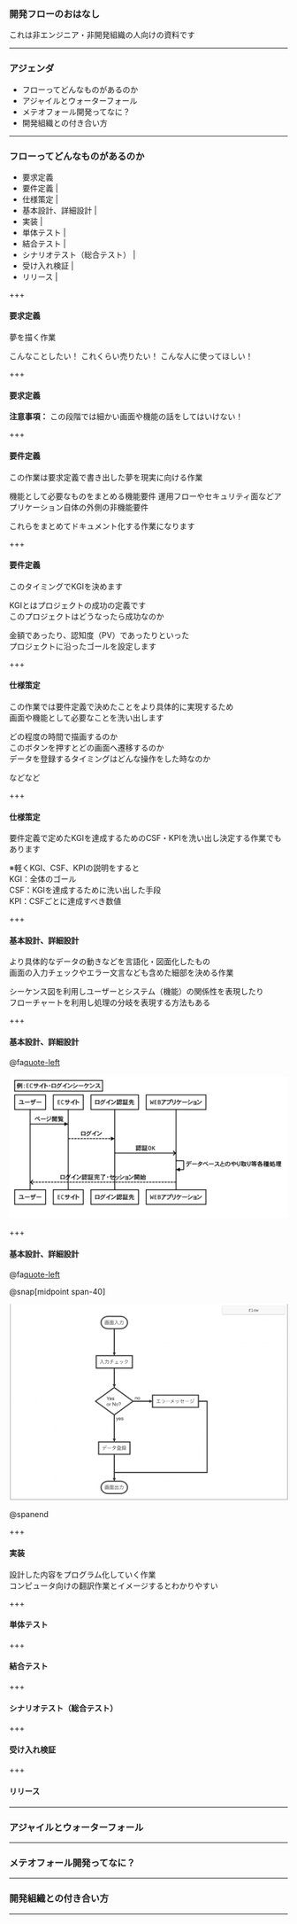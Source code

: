 ### 開発フローのおはなし


これは非エンジニア・非開発組織の人向けの資料です


---
### アジェンダ


- フローってどんなものがあるのか
- アジャイルとウォーターフォール
- メテオフォール開発ってなに？
- 開発組織との付き合い方


---
### フローってどんなものがあるのか


- 要求定義
- 要件定義 |
- 仕様策定 |
- 基本設計、詳細設計 |
- 実装 |
- 単体テスト |
- 結合テスト |
- シナリオテスト（総合テスト） |
- 受け入れ検証 |
- リリース |

+++
#### 要求定義


夢を描く作業

こんなことしたい！
これくらい売りたい！
こんな人に使ってほしい！


+++
#### 要求定義


**注意事項：**
この段階では細かい画面や機能の話をしてはいけない！


+++
#### 要件定義


この作業は要求定義で書き出した夢を現実に向ける作業

機能として必要なものをまとめる機能要件
運用フローやセキュリティ面などアプリケーション自体の外側の非機能要件

これらをまとめてドキュメント化する作業になります

+++
#### 要件定義


このタイミングでKGIを決めます

KGIとはプロジェクトの成功の定義です  
このプロジェクトはどうなったら成功なのか

金額であったり、認知度（PV）であったりといった  
プロジェクトに沿ったゴールを設定します

+++
#### 仕様策定


この作業では要件定義で決めたことをより具体的に実現するため  
画面や機能として必要なことを洗い出します

どの程度の時間で描画するのか  
このボタンを押すとどの画面へ遷移するのか  
データを登録するタイミングはどんな操作をした時なのか

などなど

+++
#### 仕様策定


要件定義で定めたKGIを達成するためのCSF・KPIを洗い出し決定する作業でもあります

※軽くKGI、CSF、KPIの説明をすると  
KGI：全体のゴール  
CSF：KGIを達成するために洗い出した手段  
KPI：CSFごとに達成すべき数値

+++
#### 基本設計、詳細設計


より具体的なデータの動きなどを言語化・図面化したもの  
画面の入力チェックやエラー文言なども含めた細部を決める作業

シーケンス図を利用しユーザーとシステム（機能）の関係性を表現したり  
フローチャートを利用し処理の分岐を表現する方法もある

+++
#### 基本設計、詳細設計


@fa[quote-left](シーケンス図)


![alt](sequence.png?raw=true)

+++
#### 基本設計、詳細設計


@fa[quote-left](フローチャート)


@snap[midpoint span-40]

![alt](flowchart.png?raw=true)

@spanend

+++
#### 実装

設計した内容をプログラム化していく作業  
コンピュータ向けの翻訳作業とイメージするとわかりやすい

+++
#### 単体テスト


+++
#### 結合テスト


+++
#### シナリオテスト（総合テスト）


+++
#### 受け入れ検証


+++
#### リリース


---
### アジャイルとウォーターフォール


---
### メテオフォール開発ってなに？


---
### 開発組織との付き合い方


---

